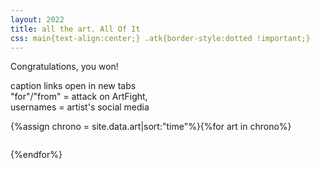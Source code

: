 ```yaml
---
layout: 2022
title: all the art. All Of It
css: main{text-align:center;} .atk{border-style:dotted !important;}
---
```

Congratulations, you won!

caption links open in new tabs  
"for"/"from" = attack on ArtFight,  
usernames = artist's social media

<div class="gallery five">{%assign chrono = site.data.art|sort:"time"%}{%for art in chrono%}<figure><a href="{%include url.html%}/assets/img/{%if art.artist == 'NightAuctor'%}atk/{%else%}def/{%endif%}{{art.time|date:'%Y'}}/{{art.img}}.{%if art.file%}{{art.file}}{%else%}png{%endif%}" class="y{{art.time|date:'%Y'}}{%if art.artist=='NightAuctor'%}{%else%} def{%endif%}{%if art.ff%} ff{%endif%}" data-fancybox="art" data-caption="<p>{%if art.artist=='NightAuctor'%}<a href='https://artfight.net/attack/{{art.link}}' target='_blank'>for</a> <a href='{%include url.html%}/artists#{{art.for}}' target='_blank'><b>{{art.for}}</b></a>{%else%}<a href='https://artfight.net/attack/{{art.link}}' target='_blank'>from</a> <a href='{%include url.html%}/artists#{{art.artist}}' target='_blank'><b>{{art.artist}}</b></a>{%endif%}</p>"><img src="{%include url.html%}/assets/img/{%if art.artist == 'NightAuctor'%}atk/{%else%}def/{%endif%}{{art.time|date:'%Y'}}/{{art.img}}x.{%if art.tn%}{{art.tn}}{%else%}png{%endif%}" alt=""/></a></figure>{%endfor%}</div>